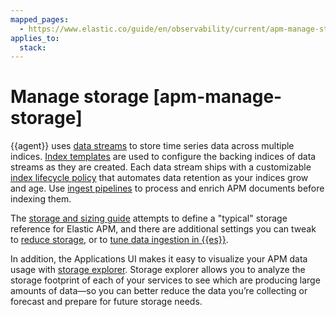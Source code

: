 ```yaml
---
mapped_pages:
  - https://www.elastic.co/guide/en/observability/current/apm-manage-storage.html
applies_to:
  stack:
---
```


# Manage storage [apm-manage-storage]

{{agent}} uses [data streams](data-streams.md) to store time series data across multiple indices. [Index templates](view-elasticsearch-index-template.md) are used to configure the backing indices of data streams as they are created. Each data stream ships with a customizable [index lifecycle policy](index-lifecycle-management.md) that automates data retention as your indices grow and age. Use [ingest pipelines](parse-data-using-ingest-pipelines.md) to process and enrich APM documents before indexing them.

The [storage and sizing guide](storage-sizing-guide.md) attempts to define a "typical" storage reference for Elastic APM, and there are additional settings you can tweak to [reduce storage](reduce-storage.md), or to [tune data ingestion in {{es}}](tune-data-ingestion.md#apm-tune-elasticsearch).

In addition, the Applications UI makes it easy to visualize your APM data usage with [storage explorer](storage-explorer.md). Storage explorer allows you to analyze the storage footprint of each of your services to see which are producing large amounts of data—​so you can better reduce the data you’re collecting or forecast and prepare for future storage needs.









